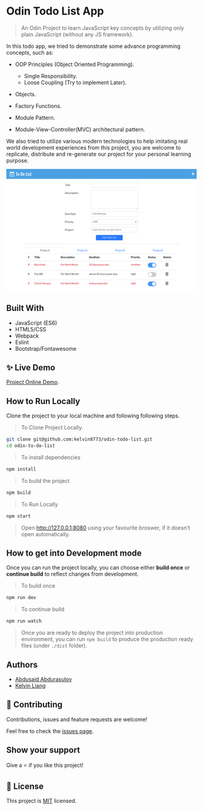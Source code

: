 # Odin Todo List App

> An Odin Project to learn JavaScript key concepts by utilizing only plain JavaScript (without any JS framework).

In this todo app, we tried to demonstrate some advance programming concepts, such as:

* OOP Principles (Object Oriented Programming).
  * Single Responsibility.
  * Loose Coupling (Try to implement Later).

* Objects.
* Factory Functions.
* Module Pattern.
* Module-View-Controller(MVC) architectural pattern.

We also tried to utilize various modern technologies to help imitating real world development experiences from this project, you are welcome to replicate, distribute and re-generate our project for your personal learning purpose.


![project Image](./todoList.png)

## Built With

* JavaScript (ES6)
* HTML5/CSS
* Webpack
* Eslint
* Bootstrap/Fontawesome


## ✨ Live Demo
[Project Online Demo](https://kelvin8773.github.io/odin-todo-list/).

## How to Run Locally

Clone the project to your local machine and following following steps.

> To Clone Project Locally.
```bash
git clone git@github.com:kelvin8773/odin-todo-list.git
cd odin-to-do-list
```
> To install dependencies
```bash
npm install
```
> To build the project
```bash
npm build
```
> To Run Locally
```bash
npm start 
```
> Open http://127.0.0.1:8080 using your favourite broswer, if it doesn't open automatically.

## How to get into Development mode

Once you can run the project locally, you can choose either **build once** or **continue build** to reflect changes from development.

> To build once
```bash
npm run dev
```
> To continue build
```bash
npm run watch
```

> Once you are ready to deploy the project into production environment, you can run `npm build` to produce the production ready files (under `./dist` folder).


## Authors

- [Abdusaid Abdurasulov](https://github.com/Abdusaid10)
- [Kelvin Liang](https://github.com/kelvin8773)

## 🤝 Contributing
Contributions, issues and feature requests are welcome!

Feel free to check the [issues page](https://github.com/kelvin8773/odin-todo-list/issues).

## Show your support

Give a ⭐️ if you like this project!


## 📝 License
This project is [MIT](./LICENSE) licensed.




